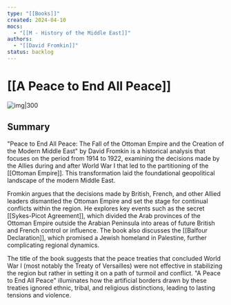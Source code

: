 ```yaml
---
type: "[[Books]]"
created: 2024-04-10
mocs:
  - "[[M - History of the Middle East]]"
authors:
  - "[[David Fromkin]]"
status: backlog
---
```

# [[A Peace to End All Peace]]

![img|300](https://m.media-amazon.com/images/I/91wW0wsg-QL._SL1500_.jpg)
## Summary

"Peace to End All Peace: The Fall of the Ottoman Empire and the Creation of the Modern Middle East" by David Fromkin is a historical analysis that focuses on the period from 1914 to 1922, examining the decisions made by the Allies during and after World War I that led to the partitioning of the [[Ottoman Empire]]. This transformation laid the foundational geopolitical landscape of the modern Middle East.

Fromkin argues that the decisions made by British, French, and other Allied leaders dismantled the Ottoman Empire and set the stage for continual conflicts within the region. He explores key events such as the secret [[Sykes-Picot Agreement]], which divided the Arab provinces of the Ottoman Empire outside the Arabian Peninsula into areas of future British and French control or influence. The book also discusses the [[Balfour Declaration]], which promised a Jewish homeland in Palestine, further complicating regional dynamics.

The title of the book suggests that the peace treaties that concluded World War I (most notably the Treaty of Versailles) were not effective in stabilizing the region but rather in setting it on a path of turmoil and conflict. "A Peace to End All Peace" illuminates how the artificial borders drawn by these treaties ignored ethnic, tribal, and religious distinctions, leading to lasting tensions and violence.
